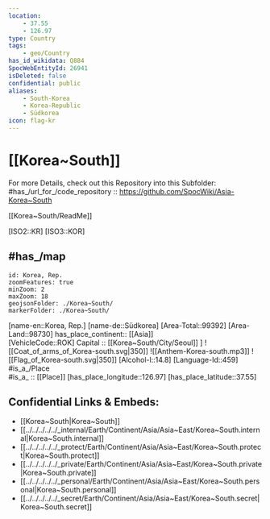 ```yaml
---
location:
    - 37.55
    - 126.97
type: Country
tags:
    - geo/Country
has_id_wikidata: Q884 
SpocWebEntityId: 26941
isDeleted: false
confidential: public
aliases:
    - South-Korea
    - Korea-Republic
    - Südkorea
icon: flag-kr
---
```


# [[Korea~South]] 

For more Details, check out this Repository into this Subfolder: 
#has_/url_for_/code_repository :: https://github.com/SpocWiki/Asia-Korea~South 

[[Korea~South/ReadMe]] 

[ISO2::KR]
[ISO3::KOR] 

## #has_/map  



```leaflet
id: Korea, Rep.
zoomFeatures: true 
minZoom: 2 
maxZoom: 18
geojsonFolder: ./Korea~South/
markerFolder: ./Korea~South/
```

[name-en::Korea, Rep.]
[name-de::Südkorea]
[Area-Total::99392]
[Area-Land::98730]
has_place_continent:: [[Asia]]  
[VehicleCode::ROK]
Capital ::  [[Korea~South/City/Seoul]] ] 
![[Coat_of_arms_of_Korea-south.svg|350]]
![[Anthem-Korea-south.mp3]]
![[Flag_of_Korea-south.svg|350]]
[Alcohol-l::14.8]
[Language-Id::459]
#is_a_/Place  
#is_a_ :: [[Place]] 
[has_place_longitude::126.97]
[has_place_latitude::37.55]



## Confidential Links & Embeds: 
- [[Korea~South|Korea~South]]  
- [[../../../../../_internal/Earth/Continent/Asia/Asia~East/Korea~South.internal|Korea~South.internal]]  
- [[../../../../../_protect/Earth/Continent/Asia/Asia~East/Korea~South.protect|Korea~South.protect]] 
- [[../../../../../_private/Earth/Continent/Asia/Asia~East/Korea~South.private|Korea~South.private]] 
- [[../../../../../_personal/Earth/Continent/Asia/Asia~East/Korea~South.personal|Korea~South.personal]] 
- [[../../../../../_secret/Earth/Continent/Asia/Asia~East/Korea~South.secret|Korea~South.secret]] 
